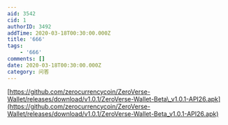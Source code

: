 ```yaml
---
aid: 3542
cid: 1
authorID: 3492
addTime: 2020-03-18T00:30:00.000Z
title: '666'
tags:
    - '666'
comments: []
date: 2020-03-18T00:30:00.000Z
category: 问答
---
```


[https://github.com/zerocurrencycoin/ZeroVerse-Wallet/releases/download/v1.0.1/ZeroVerse-Wallet-Beta\_v1.0.1-API26.apk](https://github.com/zerocurrencycoin/ZeroVerse-Wallet/releases/download/v1.0.1/ZeroVerse-Wallet-Beta_v1.0.1-API26.apk)
